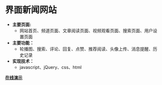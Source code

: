 界面新闻网站
====

* **主要页面:**
  * 网站首页、频道页面、文章阅读页面、视频观看页面、搜索页面、用户设置页面
* **主要功能：**
  * 轮播图、搜索、评论、回复、点赞、推荐阅读、头像上传、消息提醒、历史记录
* **实现技术：**
  * javascript、jQuery、css、html

**[在线演示](http://loisluo.com/jiemian)**


